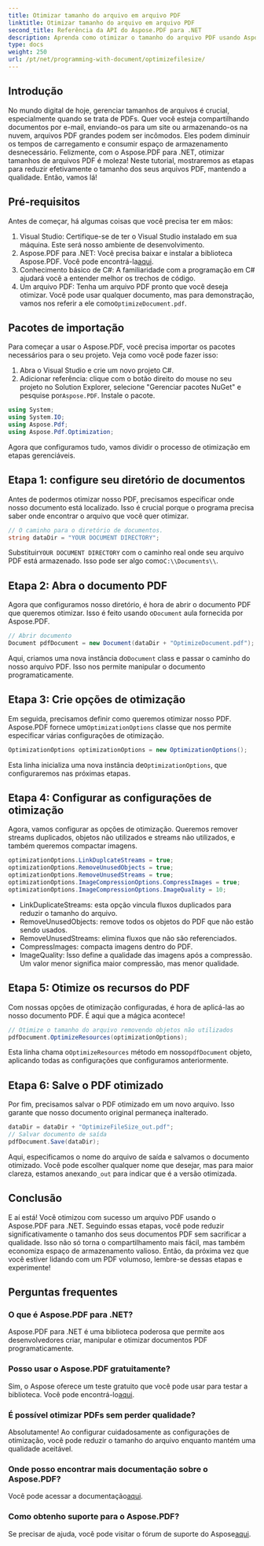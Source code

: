 ```yaml
---
title: Otimizar tamanho do arquivo em arquivo PDF
linktitle: Otimizar tamanho do arquivo em arquivo PDF
second_title: Referência da API do Aspose.PDF para .NET
description: Aprenda como otimizar o tamanho do arquivo PDF usando Aspose.PDF para .NET com este guia passo a passo. Reduza o tamanho do arquivo sem perder qualidade.
type: docs
weight: 250
url: /pt/net/programming-with-document/optimizefilesize/
---
```

## Introdução

No mundo digital de hoje, gerenciar tamanhos de arquivos é crucial, especialmente quando se trata de PDFs. Quer você esteja compartilhando documentos por e-mail, enviando-os para um site ou armazenando-os na nuvem, arquivos PDF grandes podem ser incômodos. Eles podem diminuir os tempos de carregamento e consumir espaço de armazenamento desnecessário. Felizmente, com o Aspose.PDF para .NET, otimizar tamanhos de arquivos PDF é moleza! Neste tutorial, mostraremos as etapas para reduzir efetivamente o tamanho dos seus arquivos PDF, mantendo a qualidade. Então, vamos lá!

## Pré-requisitos

Antes de começar, há algumas coisas que você precisa ter em mãos:

1. Visual Studio: Certifique-se de ter o Visual Studio instalado em sua máquina. Este será nosso ambiente de desenvolvimento.
2. Aspose.PDF para .NET: Você precisa baixar e instalar a biblioteca Aspose.PDF. Você pode encontrá-la[aqui](https://releases.aspose.com/pdf/net/).
3. Conhecimento básico de C#: A familiaridade com a programação em C# ajudará você a entender melhor os trechos de código.
4.  Um arquivo PDF: Tenha um arquivo PDF pronto que você deseja otimizar. Você pode usar qualquer documento, mas para demonstração, vamos nos referir a ele como`OptimizeDocument.pdf`.

## Pacotes de importação

Para começar a usar o Aspose.PDF, você precisa importar os pacotes necessários para o seu projeto. Veja como você pode fazer isso:

1. Abra o Visual Studio e crie um novo projeto C#.
2.  Adicionar referência: clique com o botão direito do mouse no seu projeto no Solution Explorer, selecione "Gerenciar pacotes NuGet" e pesquise por`Aspose.PDF`. Instale o pacote.

```csharp
using System;
using System.IO;
using Aspose.Pdf;
using Aspose.Pdf.Optimization;
```

Agora que configuramos tudo, vamos dividir o processo de otimização em etapas gerenciáveis.

## Etapa 1: configure seu diretório de documentos

Antes de podermos otimizar nosso PDF, precisamos especificar onde nosso documento está localizado. Isso é crucial porque o programa precisa saber onde encontrar o arquivo que você quer otimizar.

```csharp
// O caminho para o diretório de documentos.
string dataDir = "YOUR DOCUMENT DIRECTORY";
```

 Substituir`YOUR DOCUMENT DIRECTORY` com o caminho real onde seu arquivo PDF está armazenado. Isso pode ser algo como`C:\\Documents\\`.

## Etapa 2: Abra o documento PDF

 Agora que configuramos nosso diretório, é hora de abrir o documento PDF que queremos otimizar. Isso é feito usando o`Document` aula fornecida por Aspose.PDF.

```csharp
// Abrir documento
Document pdfDocument = new Document(dataDir + "OptimizeDocument.pdf");
```

 Aqui, criamos uma nova instância do`Document` class e passar o caminho do nosso arquivo PDF. Isso nos permite manipular o documento programaticamente.

## Etapa 3: Crie opções de otimização

 Em seguida, precisamos definir como queremos otimizar nosso PDF. Aspose.PDF fornece um`OptimizationOptions` classe que nos permite especificar várias configurações de otimização.

```csharp
OptimizationOptions optimizationOptions = new OptimizationOptions();
```

 Esta linha inicializa uma nova instância de`OptimizationOptions`, que configuraremos nas próximas etapas.

## Etapa 4: Configurar as configurações de otimização

Agora, vamos configurar as opções de otimização. Queremos remover streams duplicados, objetos não utilizados e streams não utilizados, e também queremos compactar imagens.

```csharp
optimizationOptions.LinkDuplcateStreams = true;
optimizationOptions.RemoveUnusedObjects = true;
optimizationOptions.RemoveUnusedStreams = true;
optimizationOptions.ImageCompressionOptions.CompressImages = true;
optimizationOptions.ImageCompressionOptions.ImageQuality = 10;
```

- LinkDuplicateStreams: esta opção vincula fluxos duplicados para reduzir o tamanho do arquivo.
- RemoveUnusedObjects: remove todos os objetos do PDF que não estão sendo usados.
- RemoveUnusedStreams: elimina fluxos que não são referenciados.
- CompressImages: compacta imagens dentro do PDF.
- ImageQuality: Isso define a qualidade das imagens após a compressão. Um valor menor significa maior compressão, mas menor qualidade.

## Etapa 5: Otimize os recursos do PDF

Com nossas opções de otimização configuradas, é hora de aplicá-las ao nosso documento PDF. É aqui que a mágica acontece!

```csharp
// Otimize o tamanho do arquivo removendo objetos não utilizados
pdfDocument.OptimizeResources(optimizationOptions);
```

 Esta linha chama o`OptimizeResources` método em nosso`pdfDocument` objeto, aplicando todas as configurações que configuramos anteriormente.

## Etapa 6: Salve o PDF otimizado

Por fim, precisamos salvar o PDF otimizado em um novo arquivo. Isso garante que nosso documento original permaneça inalterado.

```csharp
dataDir = dataDir + "OptimizeFileSize_out.pdf";
// Salvar documento de saída
pdfDocument.Save(dataDir);
```

Aqui, especificamos o nome do arquivo de saída e salvamos o documento otimizado. Você pode escolher qualquer nome que desejar, mas para maior clareza, estamos anexando`_out` para indicar que é a versão otimizada.

## Conclusão

E aí está! Você otimizou com sucesso um arquivo PDF usando o Aspose.PDF para .NET. Seguindo essas etapas, você pode reduzir significativamente o tamanho dos seus documentos PDF sem sacrificar a qualidade. Isso não só torna o compartilhamento mais fácil, mas também economiza espaço de armazenamento valioso. Então, da próxima vez que você estiver lidando com um PDF volumoso, lembre-se dessas etapas e experimente!

## Perguntas frequentes

### O que é Aspose.PDF para .NET?
Aspose.PDF para .NET é uma biblioteca poderosa que permite aos desenvolvedores criar, manipular e otimizar documentos PDF programaticamente.

### Posso usar o Aspose.PDF gratuitamente?
 Sim, o Aspose oferece um teste gratuito que você pode usar para testar a biblioteca. Você pode encontrá-lo[aqui](https://releases.aspose.com/).

### É possível otimizar PDFs sem perder qualidade?
Absolutamente! Ao configurar cuidadosamente as configurações de otimização, você pode reduzir o tamanho do arquivo enquanto mantém uma qualidade aceitável.

### Onde posso encontrar mais documentação sobre o Aspose.PDF?
 Você pode acessar a documentação[aqui](https://reference.aspose.com/pdf/net/).

### Como obtenho suporte para o Aspose.PDF?
 Se precisar de ajuda, você pode visitar o fórum de suporte do Aspose[aqui](https://forum.aspose.com/c/pdf/10).